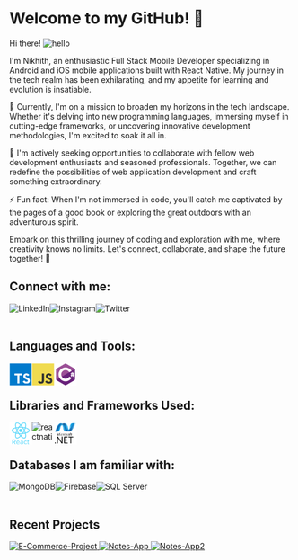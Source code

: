 # Welcome to my GitHub! 👋

Hi there! <img src="https://user-images.githubusercontent.com/1303154/88677602-1635ba80-d120-11ea-84d8-d263ba5fc3c0.gif" width="24px" height="24px" alt="hello">

I'm Nikhith, an enthusiastic Full Stack Mobile Developer specializing in Android and iOS mobile applications built with React Native. My journey in the tech realm has been exhilarating, and my appetite for learning and evolution is insatiable.

🌱 Currently, I'm on a mission to broaden my horizons in the tech landscape. Whether it's delving into new programming languages, immersing myself in cutting-edge frameworks, or uncovering innovative development methodologies, I'm excited to soak it all in.

👯 I'm actively seeking opportunities to collaborate with fellow web development enthusiasts and seasoned professionals. Together, we can redefine the possibilities of web application development and craft something extraordinary.

⚡ Fun fact: When I'm not immersed in code, you'll catch me captivated by the pages of a good book or exploring the great outdoors with an adventurous spirit.

Embark on this thrilling journey of coding and exploration with me, where creativity knows no limits. Let's connect, collaborate, and shape the future together! 🚀

## Connect with me:

[<img align="left" alt="LinkedIn" src="https://img.shields.io/badge/LinkedIn-0077B5?style=for-the-badge&logo=linkedin&logoColor=white" />][linkedin]
[<img align="left" alt="Instagram" src="https://img.shields.io/badge/Instagram-E4405F?style=for-the-badge&logo=instagram&logoColor=white" />][instagram]
[<img align="left" alt="Twitter" src="https://img.shields.io/badge/Twitter-000000?style=for-the-badge&logo=twitter&logoColor=white"/>][twitter]

<br />
<br />

## Languages and Tools:

<img align="left" src="https://raw.githubusercontent.com/devicons/devicon/master/icons/typescript/typescript-original.svg" alt="typescript" width="40" height="40"/>
<img align="left" src="https://raw.githubusercontent.com/devicons/devicon/master/icons/javascript/javascript-original.svg" alt="javascript" width="40" height="40"/>
<img align="left" src="https://raw.githubusercontent.com/devicons/devicon/master/icons/csharp/csharp-original.svg" alt="csharp" width="40" height="40"/>

<br />
<br />

## Libraries and Frameworks Used:

<img align="left" src="https://raw.githubusercontent.com/devicons/devicon/master/icons/react/react-original-wordmark.svg" alt="react" width="40" height="40"/>
<img align="left" src="https://reactnative.dev/img/header_logo.svg" alt="reactnative" width="40" height="40"/>
<img align="left" src="https://raw.githubusercontent.com/devicons/devicon/master/icons/dot-net/dot-net-original-wordmark.svg" alt="dotnet" width="40" height="40"/>

<br />
<br />

## Databases I am familiar with:

<img align="left" alt="MongoDB" src="https://img.shields.io/badge/MongoDB-4EA94B?style=for-the-badge&logo=mongodb&logoColor=white" />
<img align="left" alt="Firebase" src="https://img.shields.io/badge/FIREBASE-yellow?style=for-the-badge&logo=firebase&logoColor=white" />
<img align="left" alt="SQL Server" src="https://img.shields.io/badge/SQLSERVER-white?style=for-the-badge&logo=sqlserver&logoColor=black" />

<br />
<br />

## Recent Projects

<a href='https://postimg.cc/yJ9mfFzc' target='_blank'  margin="100px">
<img src='https://i.postimg.cc/9fgLQp88/E-Commerce-Project.jpg' border='0' alt='E-Commerce-Project'/>
</a>

<a href='https://postimg.cc/1gMsHN4B' target='_blank'  margin="100px">
<img src='https://i.postimg.cc/9MH0cdh6/Notes-App.jpg' border='0' alt='Notes-App' margin="20"/>
</a>

<a href='https://postimg.cc/ZvvDjWjQ' target='_blank'  margin="100px">
<img src='https://i.postimg.cc/zvxZzWhq/Notes-App2.jpg' border='0' alt='Notes-App2' margin="20"/>
</a>


[twitter]: https://twitter.com/NikhithSomasani
[instagram]: https://www.instagram.com/icon_tinku/
[linkedin]: https://www.linkedin.com/in/nikhith-kumar-somasani/
